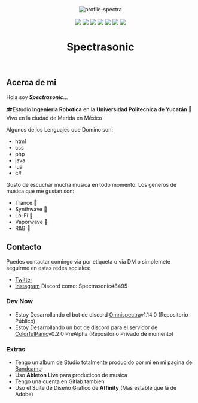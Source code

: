 <div align=center><img src="https://i.ibb.co/MZkKWcr/profile-spectra.png" alt="profile-spectra" border="0"> </div>
<br>
<div align=center> <img src="https://img.shields.io/badge/HTML-D94D14"> <img src="https://img.shields.io/badge/CSS-136ABA"> <img src="https://img.shields.io/badge/JS-F5D600"> <img src="https://img.shields.io/badge/PHP-858DBF"> <img src="https://img.shields.io/badge/Java-DF251A"> <img src="https://img.shields.io/badge/LUA-000082"> <img src="https://img.shields.io/badge/C%23-934C95"></div>
<h1 align=center>Spectrasonic</h1>


<br>

## Acerca de mi
Hola soy ***Spectrasonic***...

🎓Estudio **Ingenieria Robotica** en la **Universidad Politecnica de Yucatán**
📍  Vivo en la ciudad de Merida en México


Algunos de los Lenguajes que Domino son:
- html
- css
- php
- java
- lua
- c#

Gusto de escuchar mucha musica en todo momento.
Los generos de musica que me gustan son:
- Trance 🎵
- Synthwave 🎵
- Lo-Fi 🎵
- Vaporwave 🎵
- R&B 🎵



## Contacto
Puedes contactar comingo via por etiqueta o via DM o simplemete seguirme en estas redes sociales:
- [Twitter][1]
- [Instagram][2]
Discord como: Spectrasonic#8495


### Dev Now

- Estoy Desarrollando el bot de discord [Omnispectra][4]v1.14.0 (Repositorio Público)
- Estoy Desarrollando un bot de discord para el servidor de [ColorfulPanic][5]v0.2.0 PreAlpha  (Repositorio Privado de momento)



### Extras
- Tengo un album de Studio totalmente producido por mi en mi pagina de [Bandcamp][3]
- Uso **Ableton Live** para producicon de musica
- Tengo una cuenta en Gitlab tambien
- Uso el Suite de Diseño Grafico de **Affinity** (Mas estable que la de Adobe)

<!--Links-->

[1]:https://twitter.com/spectrasonic117
[2]:https://instagram.com/spectrasonic117
[3]:https://spectrasonic.bandcamp.com/album/endless-summer
[4]:https://github.com/spectrasonic117/Omnispectra
[5]:https://twitter.com/colorful_panic